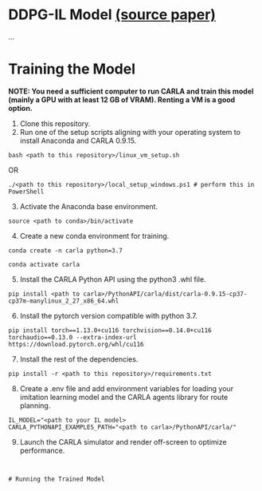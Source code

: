 # DDPG-IL Model [(source paper)](https://ieeexplore.ieee.org/document/9164410)
...

# Training the Model
**NOTE: You need a sufficient computer to run CARLA and train this model (mainly a GPU with at least 12 GB of VRAM). Renting a VM is a good option.**

1. Clone this repository.
2. Run one of the setup scripts aligning with your operating system to install Anaconda and CARLA 0.9.15.
```
bash <path to this repository>/linux_vm_setup.sh
```
OR
```
./<path to this repository>/local_setup_windows.ps1 # perform this in PowerShell
```
3. Activate the Anaconda base environment.
```
source <path to conda>/bin/activate
```
4. Create a new conda environment for training.
```
conda create -n carla python=3.7
```
```
conda activate carla
```
5. Install the CARLA Python API using the python3 .whl file.
```
pip install <path to carla>/PythonAPI/carla/dist/carla-0.9.15-cp37-cp37m-manylinux_2_27_x86_64.whl
```
6. Install the pytorch version compatible with python 3.7.
```
pip install torch==1.13.0+cu116 torchvision==0.14.0+cu116 torchaudio==0.13.0 --extra-index-url https://download.pytorch.org/whl/cu116
```
7. Install the rest of the dependencies.
```
pip install -r <path to this repository>/requirements.txt
```
8. Create a .env file and add environment variables for loading your imitation learning model and the CARLA agents library for route planning.
```
IL_MODEL="<path to your IL model>
CARLA_PYTHONAPI_EXAMPLES_PATH="<path to carla>/PythonAPI/carla/"
```
9. Launch the CARLA simulator and render off-screen to optimize performance.
```


# Running the Trained Model
